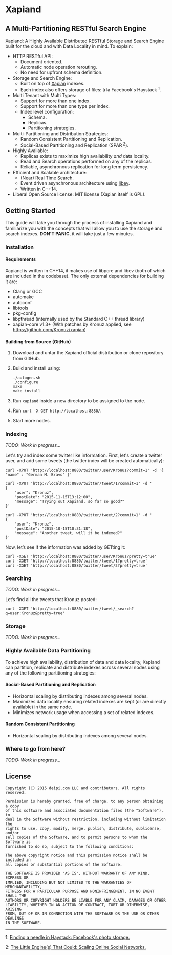 # Xapiand


## A Multi-Partitioning RESTful Search Engine

Xapiand: A Highly Available Distributed RESTful Storage and Search Engine built for the cloud and with Data Locality in mind. To explain:

* HTTP RESTful API:
	* Document oriented.
	* Automatic node operation rerouting.
	* No need for upfront schema definition.
* Storage and Search Engine:
	* Built on top of [Xapian](http://xapian.org/) indexes.
	* Each index also offers storage of files: à la Facebook's Haystack <sup>[1](#footnote-1)</sup>.
* Multi Tenant with Multi Types:
	* Support for more than one index.
	* Support for more than one type per index.
	* Index level configuration:
		* Schema.
		* Replicas.
		* Partitioning strategies.
* Multi-Partitioning and Distribution Strategies:
	* Random Consistent Partitioning and Replication.
	* Social-Based Partitioning and Replication (SPAR <sup>[2](#footnote-2)</sup>).
* Highly Available:
	* Replicas exists to maximize high availability *and* data locality.
	* Read and Search operations performed on any of the replicas.
	* Reliable, asynchronous replication for long term persistency.
* Efficient and Scalable architecture:
	* (Near) Real Time Search.
	* Event driven asynchronous architecture using [libev](http://software.schmorp.de/pkg/libev.html).
	* Written in C++14.
* Liberal Open Source license: MIT license (Xapian itself is GPL).


## Getting Started

This guide will take you through the process of installing Xapiand and familiarize you with the concepts that will allow you to use the storage and search indexes. **DON'T PANIC**, it will take just a few minutes.


### Installation

#### Requirements

Xapiand is written in C++14, it makes use of libpcre and libev (both of which are included in the codebase). The only external dependencies for building it are:

* Clang or GCC
* automake
* autoconf
* libtools
* pkg-config
* libpthread (internally used by the Standard C++ thread library)
* xapian-core v1.3+ (With patches by Kronuz applied, see https://github.com/Kronuz/xapian)


#### Building from Source (GitHub)

1. Download and untar the Xapiand official distribution or clone repository from GitHub.

2. Build and install using:

	```
	./autogen.sh
	./configure
	make
	make install
	```

3. Run `xapiand` inside a new directory to be assigned to the node.

4. Run `curl -X GET http://localhost:8880/`.

5. Start more nodes.


### Indexing

*TODO: Work in progress...*

Let's try and index some twitter like information. First, let's create a twitter user, and add some tweets (the twitter index will be created automatically):

```
curl -XPUT 'http://localhost:8880/twitter/user/Kronuz?commit=1' -d '{ "name" : "German M. Bravo" }'

curl -XPUT 'http://localhost:8880/twitter/tweet/1?commit=1' -d '
{
    "user": "Kronuz",
    "postDate": "2015-11-15T13:12:00",
    "message": "Trying out Xapiand, so far so good?"
}'

curl -XPUT 'http://localhost:8880/twitter/tweet/2?commit=1' -d '
{
    "user": "Kronuz",
    "postDate": "2015-10-15T10:31:18",
    "message": "Another tweet, will it be indexed?"
}'
```

Now, let’s see if the information was added by GETting it:

```
curl -XGET 'http://localhost:8880/twitter/user/Kronuz?pretty=true'
curl -XGET 'http://localhost:8880/twitter/tweet/1?pretty=true'
curl -XGET 'http://localhost:8880/twitter/tweet/2?pretty=true'
```

### Searching

*TODO: Work in progress...*

Let’s find all the tweets that Kronuz posted:

```
curl -XGET 'http://localhost:8880/twitter/tweet/_search?q=user:Kronuz&pretty=true'
```


### Storage

*TODO: Work in progress...*

### Highly Available Data Partitioning

To achieve high availability, distribution of data and data locality, Xapiand can partition, replicate and distribute indexes across several nodes using any of the following partitioning strategies:


#### Social-Based Partitioning and Replication

* Horizontal scaling by distributing indexes among several nodes.
* Maximizes data locality ensuring related indexes are kept (or are directly available) in the same node.
* Minimizes network usage when accessing a set of related indexes.


#### Random Consistent Partitioning

* Horizontal scaling by distributing indexes among several nodes.


### Where to go from here?

*TODO: Work in progress...*


## License

```
Copyright (C) 2015 deipi.com LLC and contributors. All rights reserved.

Permission is hereby granted, free of charge, to any person obtaining a copy
of this software and associated documentation files (the "Software"), to
deal in the Software without restriction, including without limitation the
rights to use, copy, modify, merge, publish, distribute, sublicense, and/or
sell copies of the Software, and to permit persons to whom the Software is
furnished to do so, subject to the following conditions:

The above copyright notice and this permission notice shall be included in
all copies or substantial portions of the Software.

THE SOFTWARE IS PROVIDED "AS IS", WITHOUT WARRANTY OF ANY KIND, EXPRESS OR
IMPLIED, INCLUDING BUT NOT LIMITED TO THE WARRANTIES OF MERCHANTABILITY,
FITNESS FOR A PARTICULAR PURPOSE AND NONINFRINGEMENT. IN NO EVENT SHALL THE
AUTHORS OR COPYRIGHT HOLDERS BE LIABLE FOR ANY CLAIM, DAMAGES OR OTHER
LIABILITY, WHETHER IN AN ACTION OF CONTRACT, TORT OR OTHERWISE, ARISING
FROM, OUT OF OR IN CONNECTION WITH THE SOFTWARE OR THE USE OR OTHER DEALINGS
IN THE SOFTWARE.
```

---

<a id="footnote-1">1</a>: [Finding a needle in Haystack: Facebook's photo storage.](https://www.usenix.org/legacy/event/osdi10/tech/full_papers/Beaver.pdf)

<a id="footnote-2">2</a>: [The Little Engine(s) That Could: Scaling Online Social Networks.](http://ccr.sigcomm.org/online/files/p375.pdf)
